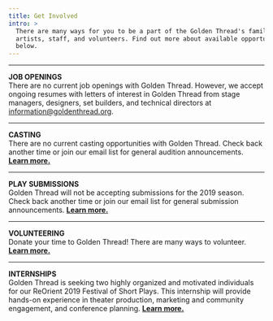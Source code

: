 ```yaml
---
title: Get Involved
intro: >
  There are many ways for you to be a part of the Golden Thread's family of
  artists, staff, and volunteers. Find out more about available opportunities
  below.
---
```

- - -

**JOB OPENINGS**\
There are no current job openings with Golden Thread. However, we accept ongoing resumes with letters of interest in Golden Thread from stage managers, designers, set builders, and technical directors at [information@goldenthread.org]((mailto:information@goldenthread.org)).

- - -

**CASTING**\
There are no current casting opportunities with Golden Thread. Check back another time or join our email list for general audition announcements. [**Learn more.**](/get-involved/auditions/)

- - -

**PLAY SUBMISSIONS**\
Golden Thread will not be accepting submissions for the 2019 season. Check back another time or join our email list for general submission announcements. [**Learn more.**](/get-involved/submissions/)

- - -

**VOLUNTEERING**\
Donate your time to Golden Thread! There are many ways to volunteer. [**Learn more.**](/get-involved/volunteer/)

- - -

**INTERNSHIPS**\
Golden Thread is seeking two highly organized and motivated individuals for our ReOrient 2019 Festival of Short Plays. This internship will provide hands-on experience in theater production, marketing and community engagement, and conference planning. [**Learn more.**](/get-involved/internships/)
